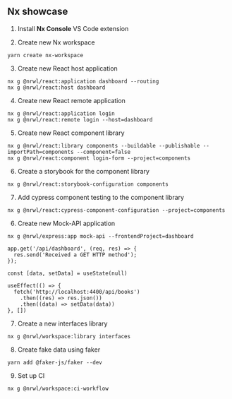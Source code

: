 ## Nx showcase

1. Install **Nx Console** VS Code extension

2. Create new Nx workspace

```
yarn create nx-workspace
```

3. Create new React host application

```
nx g @nrwl/react:application dashboard --routing
nx g @nrwl/react:host dashboard
```

4. Create new React remote application

```
nx g @nrwl/react:application login
nx g @nrwl/react:remote login --host=dashboard
```

5. Create new React component library

```
nx g @nrwl/react:library components --buildable --publishable --importPath=components --component=false
nx g @nrwl/react:component login-form --project=components
```

6. Create a storybook for the component library

```
nx g @nrwl/react:storybook-configuration components
```

7. Add cypress component testing to the component library

```
nx g @nrwl/react:cypress-component-configuration --project=components
```

6. Create new Mock-API application

```
nx g @nrwl/express:app mock-api --frontendProject=dashboard
```

```
app.get('/api/dashboard', (req, res) => {
  res.send('Received a GET HTTP method');
});
```

```
const [data, setData] = useState(null)

useEffect(() => {
  fetch('http://localhost:4400/api/books')
    .then((res) => res.json())
    .then((data) => setData(data))
}, [])
```

7. Create a new interfaces library

```
nx g @nrwl/workspace:library interfaces
```

8. Create fake data using faker

```
yarn add @faker-js/faker --dev
```

9. Set up CI

```
nx g @nrwl/workspace:ci-workflow
```
